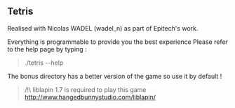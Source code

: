 ## Tetris

Realised with Nicolas WADEL (wadel_n) as part of Epitech's work.

Everything is programmable to provide you the best experience
Please refer to the help page by typing :
> ./tetris --help


The bonus directory has a better version of the game so use it by default !

> /!\ liblapin 1.7 is required to play this game
> http://www.hangedbunnystudio.com/liblapin/
